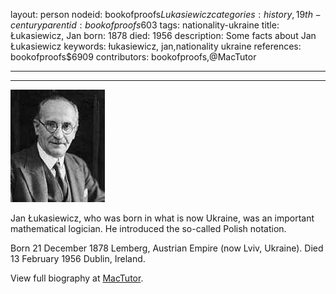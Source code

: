 layout: person
nodeid: bookofproofs$Lukasiewicz
categories: history,19th-century
parentid: bookofproofs$603
tags: nationality-ukraine
title: Łukasiewicz, Jan
born: 1878
died: 1956
description: Some facts about Jan Łukasiewicz
keywords: łukasiewicz, jan,nationality ukraine
references: bookofproofs$6909
contributors: bookofproofs,@MacTutor

---


---

![Lukasiewicz.jpg](https://github.com/bookofproofs/bookofproofs.github.io/blob/main/_sources/_assets/images/portraits/Lukasiewicz.jpg?raw=true)

Jan Łukasiewicz, who was born in what is now Ukraine, was an important mathematical logician. He introduced the so-called Polish notation.

Born 21 December 1878 Lemberg, Austrian Empire (now Lviv, Ukraine). Died 13 February 1956 Dublin, Ireland.


View full biography at [MacTutor](https://mathshistory.st-andrews.ac.uk/Biographies/Lukasiewicz/).